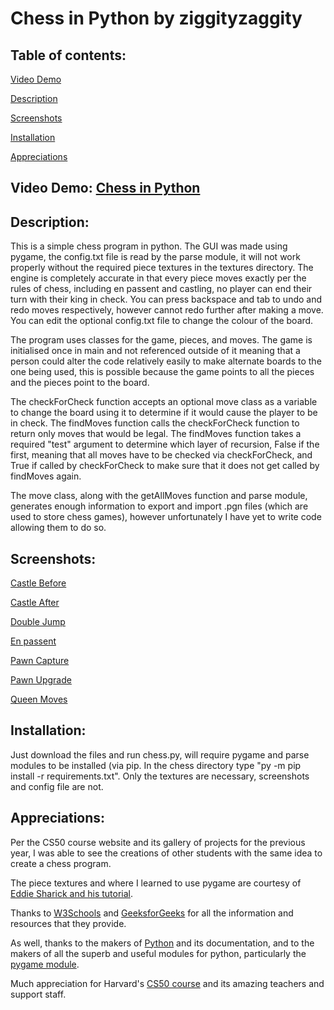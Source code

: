 # Chess in Python by ziggityzaggity
## Table of contents:
[Video Demo](#video-demo)

[Description](#description)

[Screenshots](#screenshots)

[Installation](#installation)

[Appreciations](#appreciations)
## Video Demo:  [Chess in Python](https://www.youtube.com/watch?v=UXmZuAgts7U)
## Description: 
This is a simple chess program in python. The GUI was made using pygame, the config.txt file is read by the parse module, it will not work properly without the required piece textures in the textures directory. The engine is completely accurate in that every piece moves exactly per the rules of chess, including en passent and castling, no player can end their turn with their king in check. You can press backspace and tab to undo and redo moves respectively, however cannot redo further after making a move. You can edit the optional config.txt file to change the colour of the board.

The program uses classes for the game, pieces, and moves. The game is initialised once in main and not referenced outside of it meaning that a person could alter the code relatively easily to make alternate boards to the one being used, this is possible because the game points to all the pieces and the pieces point to the board.

The checkForCheck function accepts an optional move class as a variable to change the board using it to determine if it would cause the player to be in check. The findMoves function calls the checkForCheck function to return only moves that would be legal. The findMoves function takes a required "test" argument to determine which layer of recursion, False if the first, meaning that all moves have to be checked via checkForCheck, and True if called by checkForCheck to make sure that it does not get called by findMoves again.

The move class, along with the getAllMoves function and parse module, generates enough information to export and import .pgn files (which are used to store chess games), however unfortunately I have yet to write code allowing them to do so.

## Screenshots:
[Castle Before](./screenshots/castle-before.png)

[Castle After](./screenshots/castle-after.png)

[Double Jump](./screenshots/doublejump.png)

[En passent](./screenshots/enpassent.png)

[Pawn Capture](./screenshots/pawncapture.png)

[Pawn Upgrade](./screenshots/pawnupgrade.png)

[Queen Moves](./screenshots/queenmoves.png)

## Installation:
Just download the files and run chess.py, will require pygame and parse modules to be installed (via pip. In the chess directory type "py -m pip install -r requirements.txt". Only the textures are necessary, screenshots and config file are not.

## Appreciations:
Per the CS50 course website and its gallery of projects for the previous year, I was able to see the creations of other students with the same idea to create a chess program.

The piece textures and where I learned to use pygame are courtesy of [Eddie Sharick and his tutorial](https://www.youtube.com/watch?v=EnYui0e73Rs).

Thanks to [W3Schools](https://www.w3schools.com/) and [GeeksforGeeks](https://www.geeksforgeeks.org/) for all the information and resources that they provide.

As well, thanks to the makers of [Python](https://www.python.org) and its documentation, and to the makers of all the superb and useful modules for python, particularly the [pygame module](https://www.pygame.org).

Much appreciation for Harvard's [CS50 course](https://cs50.harvard.edu) and its amazing teachers and support staff.